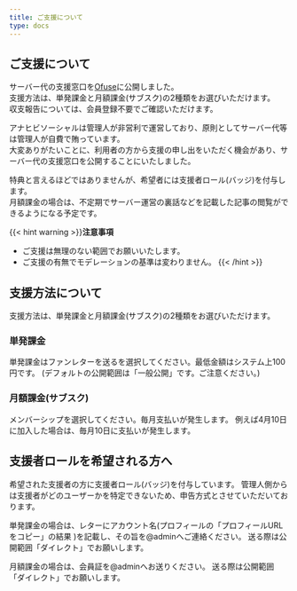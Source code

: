```yaml
---
title: ご支援について
type: docs
---
```


## ご支援について

サーバー代の支援窓口を[Ofuse](https://ofuse.me/anahibi)に公開しました。  
支援方法は、単発課金と月額課金(サブスク)の2種類をお選びいただけます。  
収支報告については、会員登録不要でご確認いただけます。  

アナヒビソーシャルは管理人が非営利で運営しており、原則としてサーバー代等は管理人が自費で賄っています。  
大変ありがたいことに、利用者の方から支援の申し出をいただく機会があり、サーバー代の支援窓口を公開することにいたしました。  

特典と言えるほどではありませんが、希望者には支援者ロール(バッジ)を付与します。  
月額課金の場合は、不定期でサーバー運営の裏話などを記載した記事の閲覧ができるようになる予定です。  

{{< hint warning >}}**注意事項**  
- ご支援は無理のない範囲でお願いいたします。
- ご支援の有無でモデレーションの基準は変わりません。
{{< /hint >}}

## 支援方法について

支援方法は、単発課金と月額課金(サブスク)の2種類をお選びいただけます。  

### 単発課金

単発課金はファンレターを送るを選択してください。最低金額はシステム上100円です。
(デフォルトの公開範囲は「一般公開」です。ご注意ください。)

### 月額課金(サブスク)

メンバーシップを選択してください。毎月支払いが発生します。
例えば4月10日に加入した場合は、毎月10日に支払いが発生します。

## 支援者ロールを希望される方へ

希望された支援者の方に支援者ロール(バッジ)を付与しています。
管理人側からは支援者がどのユーザーかを特定できないため、申告方式とさせていただいております。

単発課金の場合は、レターにアカウント名(プロフィールの「プロフィールURLをコピー」の結果 )を記載し、その旨を@adminへご連絡ください。
送る際は公開範囲「ダイレクト」でお願いします。

月額課金の場合は、会員証を@adminへお送りください。
送る際は公開範囲「ダイレクト」でお願いします。
